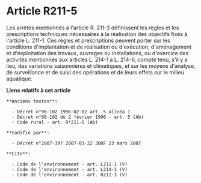# Article R211-5

Les arrêtés mentionnés à l'article R. 211-3 définissent les règles et les prescriptions techniques nécessaires à la
réalisation des objectifs fixés à l'article L. 211-1. Ces règles et prescriptions peuvent porter sur les conditions
d'implantation et de réalisation ou d'exécution, d'aménagement et d'exploitation des travaux, ouvrages ou installations, ou
d'exercice des activités mentionnés aux articles L. 214-1 à L. 214-6, compte tenu, s'il y a lieu, des variations saisonnières
et climatiques, et sur les moyens d'analyse, de surveillance et de suivi des opérations et de leurs effets sur le milieu
aquatique.

**Liens relatifs à cet article**

	**Anciens textes**:

	  - Décret n°96-102 1996-02-02 art. 5 alinéa 1
	  - Décret n°96-102 du 2 février 1996 - art. 5 (Ab)
	  - Code rural - art. R*211-5 (Ab)

	**Codifié par**:

	  - Décret n°2007-397 2007-03-22 JORF 23 mars 2007

	**Cite**:

	  - Code de l'environnement - art. L211-1 (V)
	  - Code de l'environnement - art. L214-1 (V)
	  - Code de l'environnement - art. R211-3 (V)

